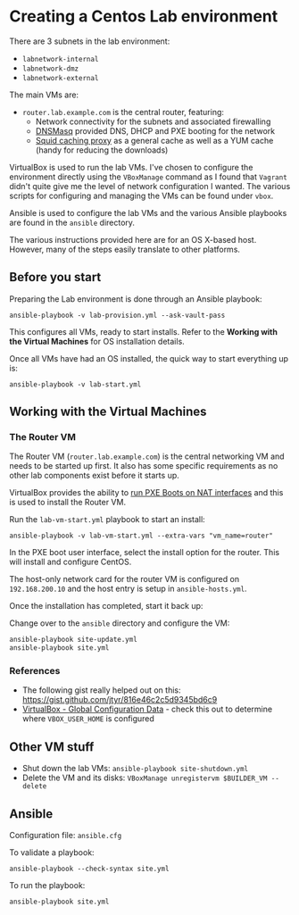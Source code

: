 # Creating a Centos Lab environment

There are 3 subnets in the lab environment:

* `labnetwork-internal`
* `labnetwork-dmz`
* `labnetwork-external`

The main VMs are:

* `router.lab.example.com` is the central router, featuring:
  * Network connectivity for the subnets and associated firewalling
  * [DNSMasq](http://www.thekelleys.org.uk/dnsmasq/doc.html) provided DNS, DHCP and PXE booting for the network
  * [Squid caching proxy](http://www.squid-cache.org/) as a general cache as well as a YUM cache (handy for reducing the downloads)

VirtualBox is used to run the lab VMs. I've chosen to configure the environment directly using the `VBoxManage`
command as I found that `Vagrant` didn't quite give me the level of network configuration I wanted.
The various scripts for configuring and managing the VMs can be found under `vbox`.

Ansible is used to configure the lab VMs and the various Ansible playbooks are found in the `ansible` directory.

The various instructions provided here are for an OS X-based host. However, many of the steps easily translate to
other platforms.

## Before you start

Preparing the Lab environment is done through an Ansible playbook:

    ansible-playbook -v lab-provision.yml --ask-vault-pass

This configures all VMs, ready to start installs. Refer to the __Working with the Virtual Machines__ for OS installation details.

Once all VMs have had an OS installed, the quick way to start everything up is:

    ansible-playbook -v lab-start.yml

## Working with the Virtual Machines

### The Router VM

The Router VM (`router.lab.example.com`) is the central networking VM and needs to be started up first. It also
has some specific requirements as no other lab components exist before it starts up.

VirtualBox provides the ability to [run PXE Boots on NAT interfaces](https://www.virtualbox.org/manual/ch06.html#nat-tftp) and this is used to install the Router VM.

Run the `lab-vm-start.yml` playbook to start an install:

    ansible-playbook -v lab-vm-start.yml --extra-vars "vm_name=router"

In the PXE boot user interface, select the install option for the router. This will install and configure CentOS.

The host-only network card for the router VM is configured on `192.168.200.10` and the host entry is setup in `ansible-hosts.yml`.

Once the installation has completed, start it back up:


Change over to the `ansible` directory and configure the VM:

````bash
ansible-playbook site-update.yml
ansible-playbook site.yml
````

### References

* The following gist really helped out on this: https://gist.github.com/jtyr/816e46c2c5d9345bd6c9
* [VirtualBox - Global Configuration Data](https://www.virtualbox.org/manual/ch10.html#idp47569015460640) - check this out to determine where `VBOX_USER_HOME` is configured


## Other VM stuff

* Shut down the lab VMs: `ansible-playbook site-shutdown.yml`
* Delete the VM and its disks: `VBoxManage unregistervm $BUILDER_VM --delete`

## Ansible

Configuration file: `ansible.cfg`

To validate a playbook:

    ansible-playbook --check-syntax site.yml

To run the playbook:

    ansible-playbook site.yml
